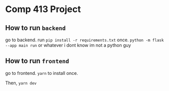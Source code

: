 # Comp 413 Project

## How to run `backend`

go to backend. run `pip install -r requirements.txt` once.
`python -m flask --app main run` or whatever i dont know im not a python guy

## How to run `frontend`

go to frontend.
`yarn` to install once.

Then,
`yarn dev`
